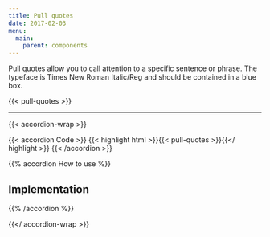 ```yaml
---
title: Pull quotes
date: 2017-02-03
menu:
  main:
    parent: components
---
```


Pull quotes allow you to call attention to a specific sentence or phrase.  The typeface is Times New Roman Italic/Reg and should be contained in a blue box.

{{< pull-quotes >}}

---

{{< accordion-wrap >}}

{{< accordion Code >}}
  {{< highlight html >}}{{< pull-quotes >}}{{</ highlight >}}
{{< /accordion >}}

{{% accordion How to use %}}
## Implementation
{{% /accordion %}}

{{</ accordion-wrap >}}
